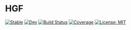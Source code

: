 # HGF

[![Stable](https://img.shields.io/badge/docs-stable-blue.svg)](https://ilabcode.github.io/HGF.jl/stable)
[![Dev](https://img.shields.io/badge/docs-dev-blue.svg)](https://ilabcode.github.io/HGF.jl/dev)
[![Build Status](https://github.com/ilabcode/HGF.jl/actions/workflows/CI.yml/badge.svg?branch=main)](https://github.com/ilabcode/HGF.jl/actions/workflows/CI.yml?query=branch%3Amain)
[![Coverage](https://codecov.io/gh/ilabcode/HGF.jl/branch/main/graph/badge.svg?token=NVFiiPydFA)](https://codecov.io/gh/ilabcode/HGF.jl)
[![License: MIT](https://img.shields.io/badge/License-MIT-yellow.svg)](https://opensource.org/licenses/MIT)
